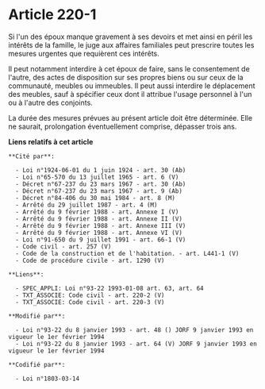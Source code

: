 # Article 220-1

Si l'un des époux manque gravement à ses devoirs et met ainsi en péril les intérêts de la famille, le juge aux affaires
familiales peut prescrire toutes les mesures urgentes que requièrent ces intérêts.

Il peut notamment interdire à cet époux de faire, sans le consentement de l'autre, des actes de disposition sur ses propres
biens ou sur ceux de la communauté, meubles ou immeubles. Il peut aussi interdire le déplacement des meubles, sauf à
spécifier ceux dont il attribue l'usage personnel à l'un ou à l'autre des conjoints.

La durée des mesures prévues au présent article doit être déterminée. Elle ne saurait, prolongation éventuellement comprise,
dépasser trois ans.

**Liens relatifs à cet article**

	**Cité par**:

	  - Loi n°1924-06-01 du 1 juin 1924 - art. 30 (Ab)
	  - Loi n°65-570 du 13 juillet 1965 - art. 6 (V)
	  - Décret n°67-237 du 23 mars 1967 - art. 30 (Ab)
	  - Décret n°67-237 du 23 mars 1967 - art. 9 (Ab)
	  - Décret n°84-406 du 30 mai 1984 - art. 8 (M)
	  - Arrêté du 29 juillet 1987 - art. 4 (M)
	  - Arrêté du 9 février 1988 - art. Annexe I (V)
	  - Arrêté du 9 février 1988 - art. Annexe II (V)
	  - Arrêté du 9 février 1988 - art. Annexe III (V)
	  - Arrêté du 9 février 1988 - art. Annexe VI (V)
	  - Loi n°91-650 du 9 juillet 1991 - art. 66-1 (V)
	  - Code civil - art. 257 (V)
	  - Code de la construction et de l'habitation. - art. L441-1 (V)
	  - Code de procédure civile - art. 1290 (V)

	**Liens**:

	  - SPEC_APPLI: Loi n°93-22 1993-01-08 art. 63, art. 64
	  - TXT_ASSOCIE: Code civil - art. 220-2 (V)
	  - TXT_ASSOCIE: Code civil - art. 220-3 (V)

	**Modifié par**:

	  - Loi n°93-22 du 8 janvier 1993 - art. 48 () JORF 9 janvier 1993 en vigueur le 1er février 1994
	  - Loi n°93-22 du 8 janvier 1993 - art. 64 (V) JORF 9 janvier 1993 en vigueur le 1er février 1994

	**Codifié par**:

	  - Loi n°1803-03-14
